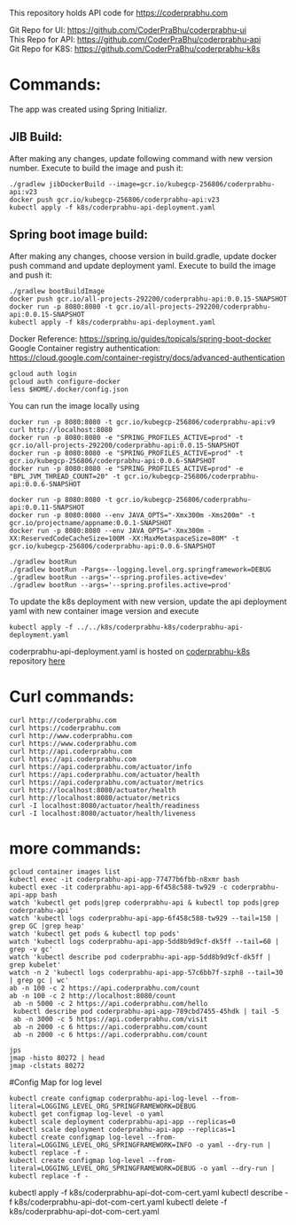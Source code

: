 This repository holds API code for https://coderprabhu.com

Git Repo for UI: https://github.com/CoderPraBhu/coderprabhu-ui  
This Repo for API: https://github.com/CoderPraBhu/coderprabhu-api  
Git Repo for K8S: https://github.com/CoderPraBhu/coderprabhu-k8s  

# Commands:  
The app was created using Spring Initializr.   
## JIB Build:
After making any changes, update following command with new version number.
Execute to build the image and push it:  
```
./gradlew jibDockerBuild --image=gcr.io/kubegcp-256806/coderprabhu-api:v23
docker push gcr.io/kubegcp-256806/coderprabhu-api:v23
kubectl apply -f k8s/coderprabhu-api-deployment.yaml 
```
## Spring boot image build:
After making any changes, choose version in build.gradle, update docker push command and update deployment yaml.
Execute to build the image and push it:  
```
./gradlew bootBuildImage
docker push gcr.io/all-projects-292200/coderprabhu-api:0.0.15-SNAPSHOT
docker run -p 8080:8080 -t gcr.io/all-projects-292200/coderprabhu-api:0.0.15-SNAPSHOT
kubectl apply -f k8s/coderprabhu-api-deployment.yaml
````
Docker Reference: https://spring.io/guides/topicals/spring-boot-docker  
Google Container registry authentication: 
https://cloud.google.com/container-registry/docs/advanced-authentication
```
gcloud auth login
gcloud auth configure-docker
less $HOME/.docker/config.json
```
You can run the image locally using
````
docker run -p 8080:8080 -t gcr.io/kubegcp-256806/coderprabhu-api:v9 
curl http://localhost:8080
docker run -p 8080:8080 -e "SPRING_PROFILES_ACTIVE=prod" -t gcr.io/all-projects-292200/coderprabhu-api:0.0.15-SNAPSHOT
docker run -p 8080:8080 -e "SPRING_PROFILES_ACTIVE=prod" -t gcr.io/kubegcp-256806/coderprabhu-api:0.0.6-SNAPSHOT 
docker run -p 8080:8080 -e "SPRING_PROFILES_ACTIVE=prod" -e "BPL_JVM_THREAD_COUNT=20" -t gcr.io/kubegcp-256806/coderprabhu-api:0.0.6-SNAPSHOT 

docker run -p 8080:8080 -t gcr.io/kubegcp-256806/coderprabhu-api:0.0.11-SNAPSHOT 
docker run -p 8080:8080 --env JAVA_OPTS="-Xmx300m -Xms200m" -t gcr.io/projectname/appname:0.0.1-SNAPSHOT 
docker run -p 8080:8080 --env JAVA_OPTS="-Xmx300m -XX:ReservedCodeCacheSize=100M -XX:MaxMetaspaceSize=80M" -t gcr.io/kubegcp-256806/coderprabhu-api:0.0.6-SNAPSHOT 

./gradlew bootRun
./gradlew bootRun -Pargs=--logging.level.org.springframework=DEBUG   
./gradlew bootRun --args='--spring.profiles.active=dev'
./gradlew bootRun --args='--spring.profiles.active=prod'

````
To update the k8s deployment with new version, update the api deployment yaml with new 
container image version and execute
````
kubectl apply -f ../../k8s/coderprabhu-k8s/coderprabhu-api-deployment.yaml  
````
coderprabhu-api-deployment.yaml is hosted on [coderprabhu-k8s](https://github.com/CoderPraBhu/coderprabhu-k8s) repository [here](https://github.com/CoderPraBhu/coderprabhu-k8s/blob/master/coderprabhu-api-deployment.yaml)  

# Curl commands:   
````
curl http://coderprabhu.com
curl https://coderprabhu.com
curl http://www.coderprabhu.com
curl https://www.coderprabhu.com
curl http://api.coderprabhu.com
curl https://api.coderprabhu.com
curl https://api.coderprabhu.com/actuator/info
curl https://api.coderprabhu.com/actuator/health
curl https://api.coderprabhu.com/actuator/metrics
curl http://localhost:8080/actuator/health
curl http://localhost:8080/actuator/metrics
curl -I localhost:8080/actuator/health/readiness
curl -I localhost:8080/actuator/health/liveness
````   
# more commands:   
````
gcloud container images list
kubectl exec -it coderprabhu-api-app-77477b6fbb-n8xmr bash
kubectl exec -it coderprabhu-api-app-6f458c588-tw929 -c coderprabhu-api-app bash
watch 'kubectl get pods|grep coderprabhu-api & kubectl top pods|grep coderprabhu-api' 
watch 'kubectl logs coderprabhu-api-app-6f458c588-tw929 --tail=150 | grep GC |grep heap'
watch 'kubectl get pods & kubectl top pods'
watch 'kubectl logs coderprabhu-api-app-5dd8b9d9cf-dk5ff --tail=60 | grep -v gc'
watch 'kubectl describe pod coderprabhu-api-app-5dd8b9d9cf-dk5ff | grep kubelet'
watch -n 2 'kubectl logs coderprabhu-api-app-57c6bb7f-szph8 --tail=30 | grep gc | wc'
ab -n 100 -c 2 https://api.coderprabhu.com/count
ab -n 100 -c 2 http://localhost:8080/count
 ab -n 5000 -c 2 https://api.coderprabhu.com/hello
 kubectl describe pod coderprabhu-api-app-789cbd7455-45hdk | tail -5
 ab -n 3000 -c 5 https://api.coderprabhu.com/visit
 ab -n 2000 -c 6 https://api.coderprabhu.com/count
 ab -n 2000 -c 6 https://api.coderprabhu.com/count

jps
jmap -histo 80272 | head
jmap -clstats 80272 
````   

#Config Map for log level
```
kubectl create configmap coderprabhu-api-log-level --from-literal=LOGGING_LEVEL_ORG_SPRINGFRAMEWORK=DEBUG
kubectl get configmap log-level -o yaml
kubectl scale deployment coderprabhu-api-app --replicas=0 
kubectl scale deployment coderprabhu-api-app --replicas=1
kubectl create configmap log-level --from-literal=LOGGING_LEVEL_ORG_SPRINGFRAMEWORK=INFO -o yaml --dry-run | kubectl replace -f -
kubectl create configmap log-level --from-literal=LOGGING_LEVEL_ORG_SPRINGFRAMEWORK=DEBUG -o yaml --dry-run | kubectl replace -f -

```

kubectl apply -f k8s/coderprabhu-api-dot-com-cert.yaml
kubectl describe -f k8s/coderprabhu-api-dot-com-cert.yaml
kubectl delete -f k8s/coderprabhu-api-dot-com-cert.yaml
